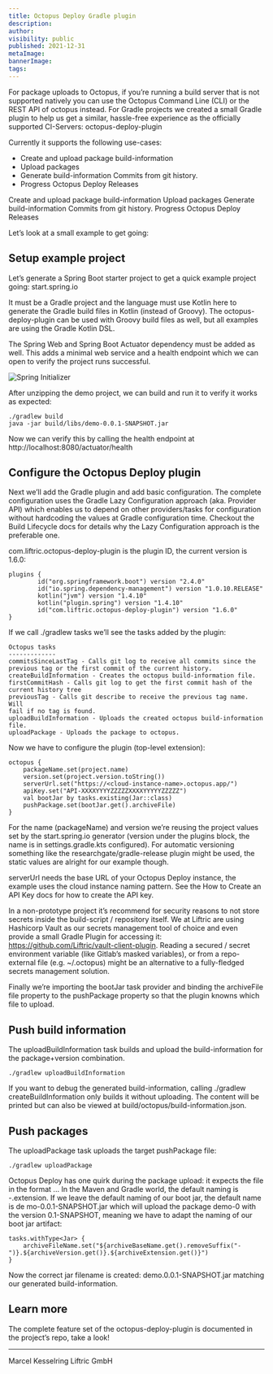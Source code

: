 ```yaml
---
title: Octopus Deploy Gradle plugin
description: 
author: 
visibility: public
published: 2021-12-31
metaImage: 
bannerImage: 
tags:
---
```


For package uploads to Octopus, if you’re running a build server that is not supported natively you can use the Octopus Command Line (CLI) or the REST API of octopus instead. For Gradle projects we created a small Gradle plugin to help us get a similar, hassle-free experience as the officially supported CI-Servers: octopus-deploy-plugin

Currently it supports the following use-cases:

- Create and upload package build-information 
- Upload packages
- Generate build-information Commits from git history. 
- Progress Octopus Deploy Releases

Create and upload package build-information Upload packages
Generate build-information Commits from git history. Progress Octopus Deploy Releases

Let’s look at a small example to get going:

## Setup example project


Let’s generate a Spring Boot starter project to get a quick example project going: start.spring.io


It must be a Gradle project and the language must use Kotlin here to generate the Gradle build files in Kotlin (instead of Groovy). The octopus- deploy-plugin can be used with Groovy build files as well, but all examples are using the Gradle Kotlin DSL.


The Spring Web and Spring Boot Actuator dependency must be added as well. This adds a minimal web service and a health endpoint which we can open to verify the project runs successful.

![Spring Initializer](spring-initilizer.ping)

After unzipping the demo project, we can build and run it to verify it works as expected:

```
./gradlew build
java -jar build/libs/demo-0.0.1-SNAPSHOT.jar
```

Now we can verify this by calling the health endpoint at http://localhost:8080/actuator/health

## Configure the Octopus Deploy plugin

Next we’ll add the Gradle plugin and add basic configuration. The complete configuration uses the Gradle Lazy Configuration approach (aka. Provider API) which enables us to depend on other providers/tasks for configuration without hardcoding the values at Gradle configuration time. Checkout the Build Lifecycle docs for details why the Lazy Configuration approach is the preferable one.

com.liftric.octopus-deploy-plugin is the plugin ID, the current version is 1.6.0:

```
plugins {
        id("org.springframework.boot") version "2.4.0"
        id("io.spring.dependency-management") version "1.0.10.RELEASE"
        kotlin("jvm") version "1.4.10"
        kotlin("plugin.spring") version "1.4.10"
        id("com.liftric.octopus-deploy-plugin") version "1.6.0"
}
```

If we call ./gradlew tasks we’ll see the tasks added by the plugin:

```
Octopus tasks
-------------
commitsSinceLastTag - Calls git log to receive all commits since the
previous tag or the first commit of the current history.
createBuildInformation - Creates the octopus build-information file.
firstCommitHash - Calls git log to get the first commit hash of the
current history tree
previousTag - Calls git describe to receive the previous tag name. Will
fail if no tag is found.
uploadBuildInformation - Uploads the created octopus build-information
file.
uploadPackage - Uploads the package to octopus.
```

Now we have to configure the plugin (top-level extension):

```
octopus {
    packageName.set(project.name)
    version.set(project.version.toString())
    serverUrl.set("https://<cloud-instance-name>.octopus.app/")
    apiKey.set("API-XXXXYYYYZZZZZXXXXYYYYYZZZZZ")
    val bootJar by tasks.existing(Jar::class)
    pushPackage.set(bootJar.get().archiveFile)
}
```

For the name (packageName) and version we’re reusing the project values set by the start.spring.io generator (version under the plugins block, the name is in settings.gradle.kts configured). For automatic versioning something like the researchgate/gradle-release plugin might be used, the static values are alright for our example though.

serverUrl needs the base URL of your Octopus Deploy instance, the example uses the cloud instance naming pattern. See the How to Create an API Key docs for how to create the API key.

In a non-prototype project it’s recommend for security reasons to not store secrets inside the build-script / repository itself. We at Liftric are using Hashicorp Vault as our secrets management tool of choice and even provide a small Gradle Plugin for accessing it: https://github.com/Liftric/vault-client-plugin. Reading a secured / secret environment variable (like Gitlab’s masked variables), or from a repo-external file (e.g. \~/.octopus) might be an alternative to a fully-fledged secrets management solution.

Finally we’re importing the bootJar task provider and binding the archiveFile file property to the pushPackage property so that the plugin knowns which file to upload.

## Push build information

The uploadBuildInformation task builds and upload the build-information for the package+version combination.

```
./gradlew uploadBuildInformation
```

If you want to debug the generated build-information, calling ./gradlew createBuildInformation only builds it without uploading. The content will be printed but can also be viewed at build/octopus/build-information.json.

## Push packages

The uploadPackage task uploads the target pushPackage file:

```
./gradlew uploadPackage
```

Octopus Deploy has one quirk during the package upload: it expects the file in the format <name>.<version>.<extension>. In the Maven and Gradle world, the default naming is <name>-<version>.extension. If we leave the default naming of our boot jar, the default name is de mo-0.0.1-SNAPSHOT.jar which will upload the package demo-0 with the version 0.1-SNAPSHOT, meaning we have to adapt the naming of our boot jar artifact:

```
tasks.withType<Jar> {
    archiveFileName.set("${archiveBaseName.get().removeSuffix("-
")}.${archiveVersion.get()}.${archiveExtension.get()}")
}
```

Now the correct jar filename is created: demo.0.0.1-SNAPSHOT.jar matching our generated build-information.

## Learn more

The complete feature set of the octopus-deploy-plugin is documented in the project’s repo, take a look!

---

Marcel Kesselring
Liftric GmbH










